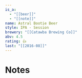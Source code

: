 ```yaml
---
is_a:
  - "[[beer]]"
  - "[[note]]"
name: Astral Bootie Beer
style: IPA - Session
brewery: "[[Catawba Brewing Co]]"
abv: 4.5
rating: 👍
last: "[[2016-08]]"
---
```

# Notes

